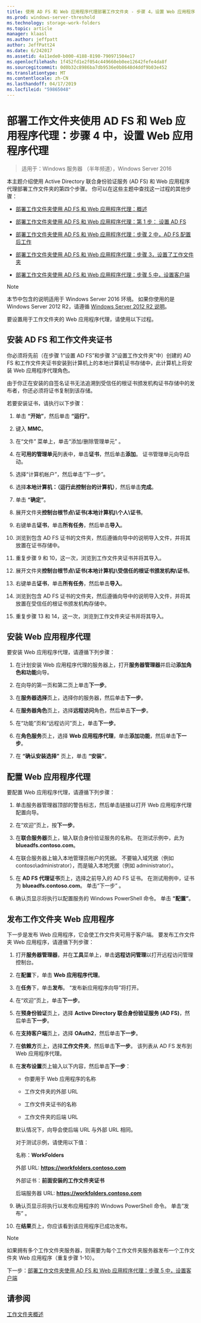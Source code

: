 ```yaml
---
title: 使用 AD FS 和 Web 应用程序代理部署工作文件夹 - 步骤 4，设置 Web 应用程序代理
ms.prod: windows-server-threshold
ms.technology: storage-work-folders
ms.topic: article
manager: klaasl
ms.author: jeffpatt
author: JeffPatt24
ms.date: 6/242017
ms.assetid: 4a11ede0-b000-4188-8190-790971504e17
ms.openlocfilehash: 1f452fd1e2f054c449660eb0ee12642fefe4da8f
ms.sourcegitcommit: 0d0b32c8986ba7db9536e0b8648d4ddf9b03e452
ms.translationtype: MT
ms.contentlocale: zh-CN
ms.lasthandoff: 04/17/2019
ms.locfileid: "59865048"
---
```

# <a name="deploy-work-folders-with-ad-fs-and-web-application-proxy-step-4-set-up-web-application-proxy"></a>部署工作文件夹使用 AD FS 和 Web 应用程序代理：步骤 4 中，设置 Web 应用程序代理

>适用于：Windows 服务器 （半年频道），Windows Server 2016

本主题介绍使用 Active Directory 联合身份验证服务 (AD FS) 和 Web 应用程序代理部署工作文件夹的第四个步骤。 你可以在这些主题中查找这一过程的其他步骤：  
  
-   [部署工作文件夹使用 AD FS 和 Web 应用程序代理：概述](deploy-work-folders-adfs-overview.md)  
  
-   [部署工作文件夹使用 AD FS 和 Web 应用程序代理：第 1 步： 设置 AD FS](deploy-work-folders-adfs-step1.md)  
  
-   [部署工作文件夹使用 AD FS 和 Web 应用程序代理：步骤 2 中，AD FS 配置后工作](deploy-work-folders-adfs-step2.md)  
  
-   [部署工作文件夹使用 AD FS 和 Web 应用程序代理：步骤 3，设置了工作文件夹](deploy-work-folders-adfs-step3.md)  
  
-   [部署工作文件夹使用 AD FS 和 Web 应用程序代理：步骤 5 中，设置客户端](deploy-work-folders-adfs-step5.md)  

> [!NOTE]
>   本节中包含的说明适用于 Windows Server 2016 环境。 如果你使用的是 Windows Server 2012 R2，请遵循 [Windows Server 2012 R2 说明](https://technet.microsoft.com/library/dn747208(v=ws.11).aspx)。

要设置用于工作文件夹的 Web 应用程序代理，请使用以下过程。  
  
## <a name="install-the-ad-fs-and-work-folder-certificates"></a>安装 AD FS 和工作文件夹证书  
你必须将先前（在步骤 1“设置 AD FS”和步骤 3“设置工作文件夹”中）创建的 AD FS 和工作文件夹证书安装到计算机上的本地计算机证书存储中，此计算机上将安装 Web 应用程序代理角色。  
  
由于你正在安装的自签名证书无法追溯到受信任的根证书颁发机构证书存储中的发布者，你还必须将证书复制到该存储。  
  
若要安装证书，请执行以下步骤：  
  
1.  单击 **“开始”**，然后单击 **“运行”**。  
  
2.  键入 **MMC**。  
  
3.  在“文件”  菜单上，单击“添加/删除管理单元” 。  
  
4.  在**可用的管理单元**列表中，单击**证书**，然后单击**添加**。 证书管理单元向导启动。  
  
5.  选择“计算机帐户”，然后单击“下一步”。  
  
6.  选择**本地计算机：（运行此控制台的计算机）**，然后单击**完成**。  
  
7.  单击 **“确定”**。  
  
8.  展开文件夹**控制台根节点\证书\(本地计算机)\个人\证书**。  
  
9. 右键单击**证书**，单击**所有任务**，然后单击**导入**。  
  
10. 浏览到包含 AD FS 证书的文件夹，然后遵循向导中的说明导入文件，并将其放置在证书存储中。  
  
11. 重复步骤 9 和 10，这一次，浏览到工作文件夹证书并将其导入。  
  
12. 展开文件夹**控制台根节点\证书\(本地计算机)\受信任的根证书颁发机构\证书**。  
  
13. 右键单击**证书**，单击**所有任务**，然后单击**导入**。  
  
14. 浏览到包含 AD FS 证书的文件夹，然后遵循向导中的说明导入文件，并将其放置在受信任的根证书颁发机构存储中。  
  
15. 重复步骤 13 和 14，这一次，浏览到工作文件夹证书并将其导入。  
  
## <a name="install-web-application-proxy"></a>安装 Web 应用程序代理  
要安装 Web 应用程序代理，请遵循下列步骤：  
  
1.  在计划安装 Web 应用程序代理的服务器上，打开**服务器管理器**并启动**添加角色和功能**向导。  
  
2.  在向导的第一页和第二页上单击**下一步**。  
  
3.  在**服务器选择**页上，选择你的服务器，然后单击**下一步**。  
  
4.  在**服务器角色**页上，选择**远程访问**角色，然后单击**下一步**。  
  
5.  在“功能”页和“远程访问”页上，单击**下一步**。  
  
6.  在**角色服务**页上，选择 **Web 应用程序代理**，单击**添加功能**，然后单击**下一步**。

7.  在 **“确认安装选择”** 页上，单击 **“安装”**。  
  
## <a name="configure-web-application-proxy"></a>配置 Web 应用程序代理  
要配置 Web 应用程序代理，请遵循下列步骤：  
  
1.  单击服务器管理器顶部的警告标志，然后单击链接以打开 Web 应用程序代理配置向导。  
  
2.  在“欢迎”页上，按**下一步**。  
  
3.  在**联合服务器**页上，输入联合身份验证服务的名称。 在测试示例中，此为 **blueadfs.contoso.com**。  
  
4.  在联合服务器上输入本地管理员帐户的凭据。 不要输入域凭据（例如 contoso\administrator），而是输入本地凭据（例如 administrator）。  
  
5.  在 **AD FS 代理证书**页上，选择之前导入的 AD FS 证书。 在测试用例中，证书为 **blueadfs.contoso.com**。 单击“下一步” 。  
  
6.  确认页显示将执行以配置服务的 Windows PowerShell 命令。 单击 **“配置”**。  
  
## <a name="publish-the-work-folders-web-application"></a>发布工作文件夹 Web 应用程序  
下一步是发布 Web 应用程序，它会使工作文件夹可用于客户端。 要发布工作文件夹 Web 应用程序，请遵循下列步骤：  
  
1.  打开**服务器管理器**，并在**工具**菜单上，单击**远程访问管理**以打开远程访问管理控制台。  
  
2.  在**配置**下，单击 **Web 应用程序代理**。  
  
3.  在**任务**下，单击**发布**。 “发布新应用程序向导”将打开。  
  
4.  在“欢迎”页上，单击**下一步**。  
  
5.  在**预身份验证**页上，选择 **Active Directory 联合身份验证服务 (AD FS)**，然后单击**下一步**。  
  
6.  在**支持客户端**页上，选择 **OAuth2**，然后单击**下一步**。

7.  在**依赖方**页上，选择**工作文件夹**，然后单击**下一步**。 该列表从 AD FS 发布到 Web 应用程序代理。  
  
8.  在**发布设置**页上输入以下内容，然后单击**下一步**：  
  
    -   你要用于 Web 应用程序的名称  
  
    -   工作文件夹的外部 URL  
  
    -   工作文件夹证书的名称  
  
    -   工作文件夹的后端 URL  
  
    默认情况下，向导会使后端 URL 与外部 URL 相同。  
  
    对于测试示例，请使用以下值：  
  
    名称：**WorkFolders**  
  
    外部 URL: **https://workfolders.contoso.com**  
  
    外部证书：**前面安装的工作文件夹证书**  
  
    后端服务器 URL: **https://workfolders.contoso.com**  
  
9.  确认页显示将执行以发布应用程序的 Windows PowerShell 命令。 单击“发布” 。  
  
10. 在**结果**页上，你应该看到该应用程序已成功发布。
   >[!NOTE]
   > 如果拥有多个工作文件夹服务器，则需要为每个工作文件夹服务器发布一个工作文件夹 Web 应用程序（重复步骤 1-10）。  
  
下一步：[部署工作文件夹使用 AD FS 和 Web 应用程序代理：步骤 5 中，设置客户端](deploy-work-folders-adfs-step5.md)  
  
## <a name="see-also"></a>请参阅  
[工作文件夹概述](Work-Folders-Overview.md)  
  

